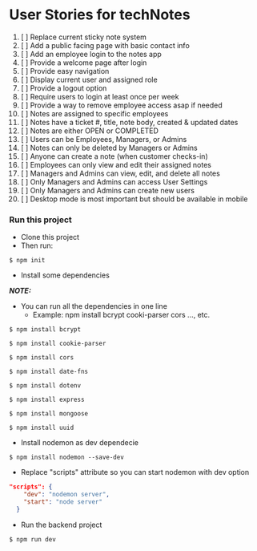 # User Stories for techNotes

1. [ ] Replace current sticky note system
2. [ ] Add a public facing page with basic contact info 
3. [ ] Add an employee login to the notes app 
4. [ ] Provide a welcome page after login 
5. [ ] Provide easy navigation
6. [ ] Display current user and assigned role 
7. [ ] Provide a logout option 
8. [ ] Require users to login at least once per week
9. [ ] Provide a way to remove employee access asap if needed 
10. [ ] Notes are assigned to specific employees 
11. [ ] Notes have a ticket #, title, note body, created & updated dates
12. [ ] Notes are either OPEN or COMPLETED 
13. [ ] Users can be Employees, Managers, or Admins 
14. [ ] Notes can only be deleted by Managers or Admins 
15. [ ] Anyone can create a note (when customer checks-in)
16. [ ] Employees can only view and edit their assigned notes  
17. [ ] Managers and Admins can view, edit, and delete all notes 
18. [ ] Only Managers and Admins can access User Settings 
19. [ ] Only Managers and Admins can create new users 
20. [ ] Desktop mode is most important but should be available in mobile 

### Run this project

- Clone this project
- Then run:
  
```shell
$ npm init
```
- Install some dependencies

***NOTE:*** 
- You can run all the dependencies in one line
  - Example: npm install bcrypt cooki-parser cors ..., etc.

```shell
$ npm install bcrypt
```
```shell
$ npm install cookie-parser
```
```shell
$ npm install cors
```
```shell
$ npm install date-fns
```
```shell
$ npm install dotenv
```
```shell
$ npm install express
```
```shell
$ npm install mongoose
```
```shell
$ npm install uuid
```

- Install nodemon as dev dependecie

```shell
$ npm install nodemon --save-dev
```

- Replace "scripts" attribute so you can start nodemon with dev option

```package.json
"scripts": {
    "dev": "nodemon server",
    "start": "node server"
  }
```

- Run the backend project
  
```shell
$ npm run dev
```


